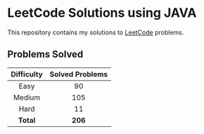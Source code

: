 # LeetCode Solutions using JAVA

This repository contains my solutions to [LeetCode](https://leetcode.com/) problems.

## Problems Solved

| Difficulty | Solved Problems |
|:----------:|:---------------:|
|    Easy    |       90        |
|   Medium   |       105       |
|    Hard    |       11        |
| **Total**  |     **206**     |
